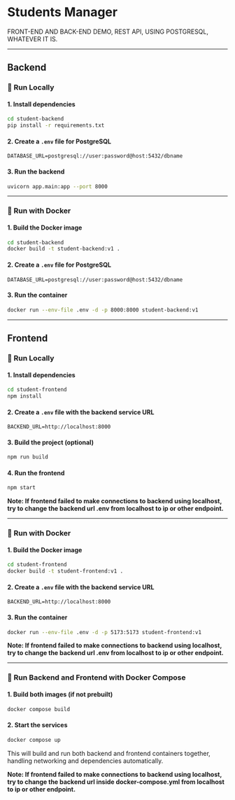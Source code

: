 # Students Manager

FRONT-END AND BACK-END DEMO, REST API, USING POSTGRESQL, WHATEVER IT IS.

---

## Backend

### 🚀 Run Locally

#### 1. Install dependencies
```bash
cd student-backend
pip install -r requirements.txt
```

#### 2. Create a `.env` file for PostgreSQL
```env
DATABASE_URL=postgresql://user:password@host:5432/dbname
```

#### 3. Run the backend
```bash
uvicorn app.main:app --port 8000
```

---

### 🐳 Run with Docker

#### 1. Build the Docker image
```bash
cd student-backend
docker build -t student-backend:v1 .
```

#### 2. Create a `.env` file for PostgreSQL
```env
DATABASE_URL=postgresql://user:password@host:5432/dbname
```

#### 3. Run the container
```bash
docker run --env-file .env -d -p 8000:8000 student-backend:v1
```

---

## Frontend

### 🚀 Run Locally

#### 1. Install dependencies
```bash
cd student-frontend
npm install
```

#### 2. Create a `.env` file with the backend service URL
```env
BACKEND_URL=http://localhost:8000
```

#### 3. Build the project (optional)
```bash
npm run build
```

#### 4. Run the frontend
```bash
npm start
```

**Note: If frontend failed to make connections to backend using localhost, try to change the backend url .env from localhost to ip or other endpoint.** 

---

### 🐳 Run with Docker

#### 1. Build the Docker image
```bash
cd student-frontend
docker build -t student-frontend:v1 .
```

#### 2. Create a `.env` file with the backend service URL
```env
BACKEND_URL=http://localhost:8000
```

#### 3. Run the container
```bash
docker run --env-file .env -d -p 5173:5173 student-frontend:v1
```

**Note: If frontend failed to make connections to backend using localhost, try to change the backend url .env from localhost to ip or other endpoint.**  

---

### 🐳 Run Backend and Frontend with Docker Compose

#### 1. Build both images (if not prebuilt)
```bash
docker compose build
```

#### 2. Start the services
```bash
docker compose up
```

This will build and run both backend and frontend containers together, handling networking and dependencies automatically.

**Note: If frontend failed to make connections to backend using localhost, try to change the backend url inside docker-compose.yml from localhost to ip or other endpoint.** 